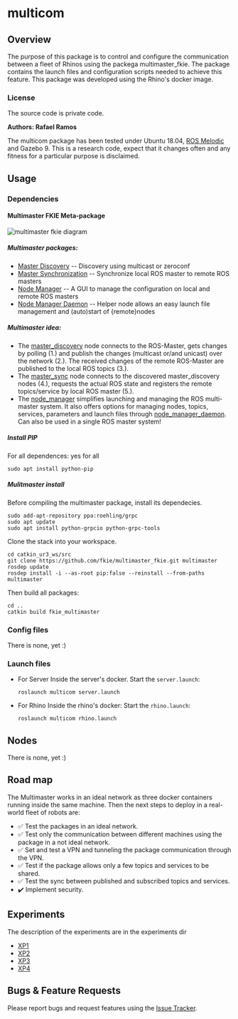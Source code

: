 # multicom

## Overview

The purpose of this package is to control and configure the communication between a fleet of Rhinos using the packega multimaster_fkie. 
The package contains the launch files and configuration scripts needed to achieve this feature.
This package was developed using the Rhino's docker image.

### License

The source code is private code.

**Authors: Rafael Ramos**

The multicom package has been tested under Ubuntu 18.04, [ROS Melodic](https://wiki.ros.org/melodic/Installation/Ubuntu) and Gazebo 9.
This is a research code, expect that it changes often and any fitness for a particular purpose is disclaimed.


## Usage

### Dependencies

#### Multimaster FKIE Meta-package
![multimaster fkie diagram](/images/multimaster.png)

##### Multimaster packages:

* [Master Discovery](http://fkie.github.io/multimaster_fkie/master_discovery.html) -- Discovery using multicast or zeroconf          
* [Master Synchronization](http://fkie.github.io/multimaster_fkie/master_sync.html) -- Synchronize local ROS master to remote ROS masters     
* [Node Manager](http://fkie.github.io/multimaster_fkie/node_manager.html) -- A GUI to manage the configuration on local and remote ROS masters   
* [Node Manager Daemon](http://fkie.github.io/multimaster_fkie/node_manager_daemon.html) -- Helper node allows an easy launch file management and (auto)start of {remote}nodes

##### Multimaster idea:
* The [master_discovery](http://fkie.github.io/multimaster_fkie/master_discovery.html) node connects to the ROS-Master, gets changes by polling (1.) and publish the changes (multicast or/and unicast) over the network (2.). The received changes of the remote ROS-Master are published to the local ROS topics (3.).
* The [master_sync](http://fkie.github.io/multimaster_fkie/master_sync.html) node connects to the discovered master_discovery nodes (4.), requests the actual ROS state and registers the remote topics/service by local ROS master (5.).
* The [node_manager](http://fkie.github.io/multimaster_fkie/node_manager.html) simplifies launching and managing the ROS multi-master system. It also offers options for managing nodes, topics, services, parameters and launch files through [node_manager_daemon](http://fkie.github.io/multimaster_fkie/node_manager.html). Can also be used in a single ROS master system!

##### Install PIP
For all dependences: yes for all

    sudo apt install python-pip 
    

##### Mulitmaster install
Before compiling the multimaster package, install its dependecies.

    sudo add-apt-repository ppa:roehling/grpc
    sudo apt update
    sudo apt install python-grpcio python-grpc-tools

Clone the stack into your workspace.

    cd catkin_ur3_ws/src
    git clone https://github.com/fkie/multimaster_fkie.git multimaster
    rosdep update
    rosdep install -i --as-root pip:false --reinstall --from-paths multimaster

Then build all packages:

    cd ..
    catkin build fkie_multimaster

### Config files

There is none, yet :)


### Launch files

* For Server
Inside the server's docker.
Start the `server.launch`:

    `roslaunch multicom server.launch`

* For Rhino
Inside the rhino's docker:
Start the `rhino.launch`:

    `roslaunch multicom rhino.launch`
 

## Nodes

There is none, yet :)


## Road map

The Multimaster works in an ideal network as three docker containers running inside the same machine.
Then the next steps to deploy in a real-world fleet of robots are:

- :white_check_mark: Test the packages in an ideal network.
- :white_check_mark: Test only the communication between different machines using the package in a not ideal network.
- :white_check_mark: Set and test a VPN and tunneling the package communication through the VPN.
- :white_check_mark: Test if the package allows only a few topics and services to be shared.
- :white_check_mark: Test the sync between published and subscribed topics and services.
- :heavy_check_mark: Implement security.

## Experiments

The description of the experiments are in the experiments dir

* [XP1](experiments/experiment1.md)
* [XP2](experiments/experiment2.md)
* [XP3](experiments/experiment3.md)
* [XP4](experiments/experiment4.md)


## Bugs & Feature Requests

Please report bugs and request features using the [Issue Tracker](https://github.com/Gastd/multicom/issues).
